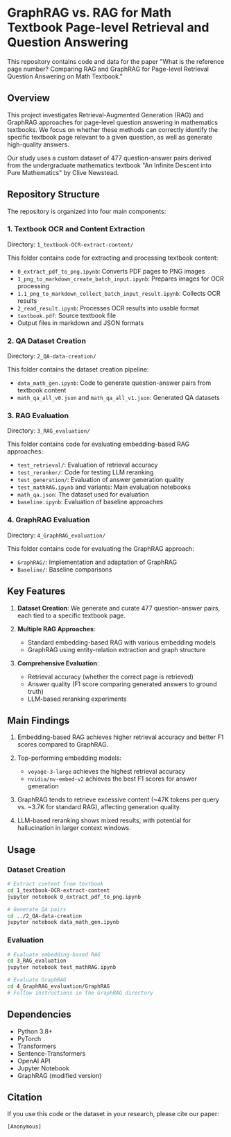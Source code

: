 # GraphRAG vs. RAG for Math Textbook Page-level Retrieval and Question Answering

This repository contains code and data for the paper "What is the reference page number? Comparing RAG and GraphRAG for Page-level Retrieval Question Answering on Math Textbook."

## Overview

This project investigates Retrieval-Augmented Generation (RAG) and GraphRAG approaches for page-level question answering in mathematics textbooks. We focus on whether these methods can correctly identify the specific textbook page relevant to a given question, as well as generate high-quality answers.

Our study uses a custom dataset of 477 question-answer pairs derived from the undergraduate mathematics textbook "An Infinite Descent into Pure Mathematics" by Clive Newstead.

## Repository Structure

The repository is organized into four main components:

### 1. Textbook OCR and Content Extraction
Directory: `1_textbook-OCR-extract-content/`

This folder contains code for extracting and processing textbook content:
- `0_extract_pdf_to_png.ipynb`: Converts PDF pages to PNG images
- `1_png_to_markdown_create_batch_input.ipynb`: Prepares images for OCR processing
- `1.1_png_to_markdown_collect_batch_input_result.ipynb`: Collects OCR results
- `2_read_result.ipynb`: Processes OCR results into usable format
- `textbook.pdf`: Source textbook file
- Output files in markdown and JSON formats

### 2. QA Dataset Creation
Directory: `2_QA-data-creation/`

This folder contains the dataset creation pipeline:
- `data_math_gen.ipynb`: Code to generate question-answer pairs from textbook content
- `math_qa_all_v0.json` and `math_qa_all_v1.json`: Generated QA datasets

### 3. RAG Evaluation
Directory: `3_RAG_evaluation/`

This folder contains code for evaluating embedding-based RAG approaches:
- `test_retrieval/`: Evaluation of retrieval accuracy
- `test_reranker/`: Code for testing LLM reranking
- `test_generation/`: Evaluation of answer generation quality
- `test_mathRAG.ipynb` and variants: Main evaluation notebooks
- `math_qa.json`: The dataset used for evaluation
- `baseline.ipynb`: Evaluation of baseline approaches

### 4. GraphRAG Evaluation
Directory: `4_GraphRAG_evaluation/`

This folder contains code for evaluating the GraphRAG approach:
- `GraphRAG/`: Implementation and adaptation of GraphRAG
- `Baseline/`: Baseline comparisons

## Key Features

1. **Dataset Creation**: We generate and curate 477 question-answer pairs, each tied to a specific textbook page.

2. **Multiple RAG Approaches**:
   - Standard embedding-based RAG with various embedding models
   - GraphRAG using entity-relation extraction and graph structure

3. **Comprehensive Evaluation**:
   - Retrieval accuracy (whether the correct page is retrieved)
   - Answer quality (F1 score comparing generated answers to ground truth)
   - LLM-based reranking experiments

## Main Findings

1. Embedding-based RAG achieves higher retrieval accuracy and better F1 scores compared to GraphRAG.

2. Top-performing embedding models:
   - `voyage-3-large` achieves the highest retrieval accuracy
   - `nvidia/nv-embed-v2` achieves the best F1 scores for answer generation

3. GraphRAG tends to retrieve excessive content (~47K tokens per query vs. ~3.7K for standard RAG), affecting generation quality.

4. LLM-based reranking shows mixed results, with potential for hallucination in larger context windows.

## Usage

### Dataset Creation
```bash
# Extract content from textbook
cd 1_textbook-OCR-extract-content
jupyter notebook 0_extract_pdf_to_png.ipynb

# Generate QA pairs
cd ../2_QA-data-creation
jupyter notebook data_math_gen.ipynb
```

### Evaluation
```bash
# Evaluate embedding-based RAG
cd 3_RAG_evaluation
jupyter notebook test_mathRAG.ipynb

# Evaluate GraphRAG
cd 4_GraphRAG_evaluation/GraphRAG
# Follow instructions in the GraphRAG directory
```

## Dependencies

- Python 3.8+
- PyTorch
- Transformers
- Sentence-Transformers
- OpenAI API
- Jupyter Notebook
- GraphRAG (modified version)

## Citation

If you use this code or the dataset in your research, please cite our paper:

```
[Anonymous]
```
